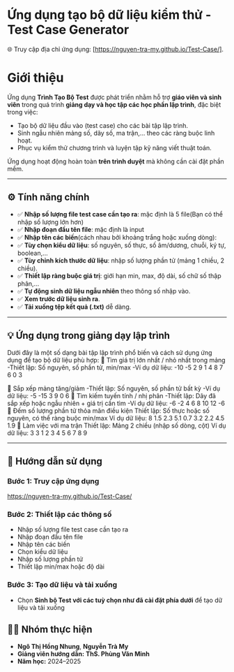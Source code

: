# Ứng dụng tạo bộ dữ liệu kiểm thử - Test Case Generator

🌐 Truy cập địa chỉ ứng dụng: [https://nguyen-tra-my.github.io/Test-Case/].

# Giới thiệu

Ứng dụng **Trình Tạo Bộ Test** được phát triển nhằm hỗ trợ **giáo viên và sinh viên** trong quá trình **giảng dạy và học tập các học phần lập trình**, đặc biệt trong việc:

- Tạo bộ dữ liệu đầu vào (test case) cho các bài tập lập trình.
- Sinh ngẫu nhiên mảng số, dãy số, ma trận,... theo các ràng buộc linh hoạt.
- Phục vụ kiểm thử chương trình và luyện tập kỹ năng viết thuật toán.

Ứng dụng hoạt động hoàn toàn **trên trình duyệt** mà không cần cài đặt phần mềm.

---

## ⚙️ Tính năng chính
- ✅ **Nhập số lượng file test case cần tạo ra**: mặc định là 5 file(Bạn có thể nhập số lượng lớn hơn)
- ✅ **Nhập đoạn đầu tên file**: mặc định là input
- ✅ **Nhập tên các biến**(cách nhau bởi khoảng trắng hoặc xuống dòng):
- ✅ **Tùy chọn kiểu dữ liệu**: số nguyên, số thực, số âm/dương, chuỗi, ký tự, boolean,...
- ✅ **Tùy chỉnh kích thước dữ liệu**: nhập số lượng phần tử (mảng 1 chiều, 2 chiều).
- ✅ **Thiết lập ràng buộc giá trị**: giới hạn min, max, độ dài, số chữ số thập phân,...
- ✅ **Tự động sinh dữ liệu ngẫu nhiên** theo thông số nhập vào.
- ✅ **Xem trước dữ liệu sinh ra**.
- ✅ **Tải xuống tệp kết quả (.txt)** dễ dàng.

---

## 💡 Ứng dụng trong giảng dạy lập trình

Dưới đây là một số dạng bài tập lập trình phổ biến và cách sử dụng ứng dụng để tạo bộ dữ liệu phù hợp:
🔹 Tìm giá trị lớn nhất / nhỏ nhất trong mảng
-Thiết lập: Số nguyên, số phần tử, min/max
-Ví dụ dữ liệu: 
-10
-5 2 9 1 4 8 7 6 0 3

🔹 Sắp xếp mảng tăng/giảm
-Thiết lập: Số nguyên, số phần tử bất kỳ
-Ví dụ dữ liệu: 
-5
-15 3 9 0 6
🔹 Tìm kiếm tuyến tính / nhị phân
-Thiết lập: Dãy đã sắp xếp hoặc ngẫu nhiên + giá trị cần tìm
-Ví dụ dữ liệu: 
-6
-2 4 6 8 10 12
-6
🔹 Đếm số lượng phần tử thỏa mãn điều kiện
Thiết lập: Số thực hoặc số nguyên, có thể ràng buộc min/max
Ví dụ dữ liệu: 
8
1.5 2.3 5.1 0.7 3.2 2.2 4.5 1.9
🔹 Làm việc với ma trận
Thiết lập: Mảng 2 chiều (nhập số dòng, cột)
Ví dụ dữ liệu: 
3 3
1 2 3
4 5 6
7 8 9

---

## 🧭 Hướng dẫn sử dụng

### Bước 1: Truy cập ứng dụng
https://nguyen-tra-my.github.io/Test-Case/

### Bước 2: Thiết lập các thông số
- Nhập số lượng file test case cần tạo ra
- Nhập đoạn đầu tên file
- Nhập tên các biến
- Chọn kiểu dữ liệu
- Nhập số lượng phần tử
- Thiết lập min/max hoặc độ dài

### Bước 3: Tạo dữ liệu và tải xuống
- Chọn **Sinh bộ Test với các tuỳ chọn như đã cài đặt phía dưới** để tạo dữ liệu và tải xuống

## 👩‍💻 Nhóm thực hiện

- **Ngô Thị Hồng Nhung**, **Nguyễn Trà My**
- **Giảng viên hướng dẫn:** **ThS. Phùng Văn Minh**
- **Năm học:** 2024–2025
